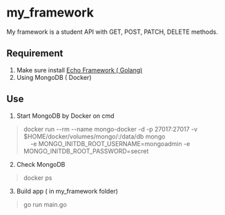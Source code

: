 # my_framework
My framework is a student API with GET, POST, PATCH, DELETE methods.
## Requirement
1. Make sure install [Echo Framework ( Golang)](https://echo.labstack.com/)
2. Using MongoDB ( Docker)
## Use
1. Start MongoDB by Docker on cmd
> docker run  --rm --name mongo-docker  -d -p 27017:27017 -v $HOME/docker/volumes/mongo/:/data/db mongo \
    -e MONGO_INITDB_ROOT_USERNAME=mongoadmin -e MONGO_INITDB_ROOT_PASSWORD=secret
2. Check MongoDB
> docker ps
3. Build app ( in my_framework folder)
> go run main.go
